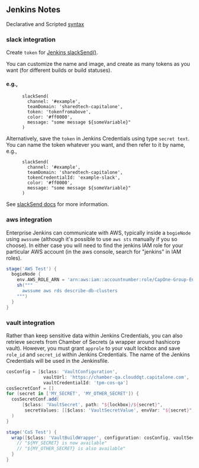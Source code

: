 ## Jenkins Notes

Declarative and Scripted [syntax](https://jenkins.io/doc/book/pipeline/syntax/)


### slack integration

Create `token` for [Jenkins slackSend()](https://my.slack.com/services/new/jenkins-ci).

You can customize the name and image, and create as many tokens as you want (for different builds or build statuses).


#### e.g.,
```
      slackSend(
        channel: '#example',
        teamDomain: 'sharedtech-capitalone',
        token: 'tokenfromabove',
        color: '#ff0000',
        message: "some message ${someVariable}"
      )
```

Alternatively, save the `token` in Jenkins Credentials using type `secret text`. You can name the token whatever you want, and then refer to it by name, e.g.,

```
      slackSend(
        channel: '#example',
        teamDomain: 'sharedtech-capitalone',
        tokenCredentialId: 'example-slack',
        color: '#ff0000',
        message: "some message ${someVariable}"
      )
```

See [slackSend docs](https://jenkins.io/doc/pipeline/steps/slack/) for more information.



### aws integration

Enterprise Jenkins can communicate with AWS, typically inside a `bogieNode` using `awssume` (although it's possible to use `aws sts` manually if you so choose). In either case you will need to find the jenkins IAM role for your particular AWS account (in the aws console, search for "jenkins" in IAM roles).

```groovy
stage('AWS Test') {
  bogieNode {
    env.AWS_ROLE_ARN = 'arn:aws:iam::accountnumber:role/CapOne-Group-Env-CustomRole-jenkins'
    sh("""
      awssume aws rds describe-db-clusters
    """)
  }
}
```


### vault integration

Rather than keep sensitive data within Jenkins Credentials, you can also retrieve secrets from Chamber of Secrets (a wrapper around hashicorp vault). However, you must grant `approle` to your vault lockbox and save `role_id` and `secret_id` within Jenkins Credentials. The name of the Jenkins Credentials will be used in the Jenkinsfile.

```groovy
cosConfig = [$class: 'VaultConfiguration',
              vaultUrl: 'https://chamber-qa.clouddqt.capitalone.com',
              vaultCredentialId: 'tpm-cos-qa']
cosSecretConf = []
for (secret in ['MY_SECRET', 'MY_OTHER_SECRET']) {
  cosSecretConf.add(
      [$class: 'VaultSecret', path: "${lockbox}/${secret}",
       secretValues: [[$class: 'VaultSecretValue', envVar: "${secret}", vaultKey: "${secret}"]]]
  )
}

stage('CoS Test') {
  wrap([$class: 'VaultBuildWrapper', configuration: cosConfig, vaultSecrets: cosSecretConf]) {
    // "${MY_SECRET} is now available"
    // "${MY_OTHER_SECRET} is also available"
  }
}
```

